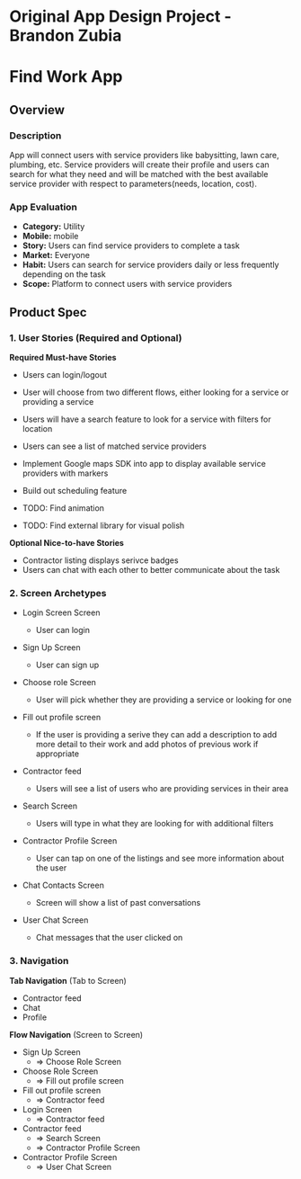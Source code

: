 Original App Design Project - Brandon Zubia
===

# Find Work App

## Overview
### Description
App will connect users with service providers like babysitting, lawn care, plumbing, etc. Service providers will create their profile and users can search for what they need and will be matched with the best available service provider with respect to parameters(needs, location, cost).

### App Evaluation

- **Category:** Utility
- **Mobile:** mobile
- **Story:** Users can find service providers to complete a task
- **Market:** Everyone
- **Habit:** Users can search for service providers daily or less frequently depending on the task
- **Scope:** Platform to connect users with service providers

## Product Spec

### 1. User Stories (Required and Optional)

**Required Must-have Stories**

* Users can login/logout
* User will choose from two different flows, either looking for a service or providing a service
* Users will have a search feature to look for a service with filters for location
* Users can see a list of matched service providers
* Implement Google maps SDK into app to display available service providers with markers


* Build out scheduling feature 
* TODO: Find animation
* TODO: Find external library for visual polish


**Optional Nice-to-have Stories**

* Contractor listing displays serivce badges
* Users can chat with each other to better communicate about the task

### 2. Screen Archetypes

* Login Screen Screen 
    * User can login
* Sign Up Screen
    * User can sign up
* Choose role Screen
    * User will pick whether they are providing a service or looking for one
* Fill out profile screen
    * If the user is providing a serive they can add a description to add more detail to their work and add photos of previous work if appropriate
* Contractor feed
    * Users will see a list of users who are providing services in their area

* Search Screen
    * Users will type in what they are looking for with additional filters
* Contractor Profile Screen
    * User can tap on one of the listings and see more information about the user
* Chat Contacts Screen
    * Screen will show a list of past conversations
* User Chat Screen
    * Chat messages that the user clicked on

### 3. Navigation

**Tab Navigation** (Tab to Screen)

* Contractor feed
* Chat
* Profile

**Flow Navigation** (Screen to Screen)

* Sign Up Screen
   * => Choose Role Screen
* Choose Role Screen
    * => Fill out profile screen
* Fill out profile screen
    * => Contractor feed
* Login Screen
    * => Contractor feed
* Contractor feed
   * => Search Screen
   * => Contractor Profile Screen
* Contractor Profile Screen
    * => User Chat Screen

